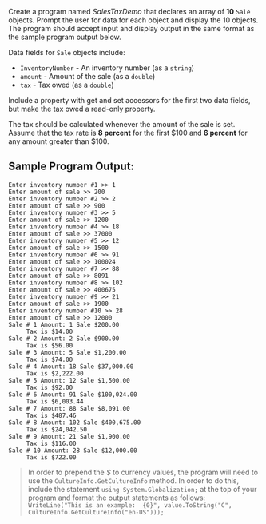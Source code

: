 Create a program named *SalesTaxDemo* that declares an array of **10** `Sale` objects. Prompt the user for data for each object and display the 10 objects.  The program should accept input and display output in the same format as the sample program output below.

Data fields for `Sale` objects include:
* `InventoryNumber` - An inventory number (as a `string`)
* `amount` - Amount of the sale (as a `double`)
* `tax` - Tax owed (as a `double`)

Include a property with get and set accessors for the first two data fields, but make the tax owed a read-only property. 

The tax should be calculated whenever the amount of the sale is set. Assume that the tax rate is **8 percent** for the first $100 and **6 percent** for any amount greater than $100.

## Sample Program Output:
```
Enter inventory number #1 >> 1
Enter amount of sale >> 200
Enter inventory number #2 >> 2
Enter amount of sale >> 900
Enter inventory number #3 >> 5
Enter amount of sale >> 1200
Enter inventory number #4 >> 18
Enter amount of sale >> 37000
Enter inventory number #5 >> 12
Enter amount of sale >> 1500
Enter inventory number #6 >> 91
Enter amount of sale >> 100024
Enter inventory number #7 >> 88
Enter amount of sale >> 8091
Enter inventory number #8 >> 102
Enter amount of sale >> 400675
Enter inventory number #9 >> 21
Enter amount of sale >> 1900
Enter inventory number #10 >> 28
Enter amount of sale >> 12000
Sale # 1 Amount: 1 Sale $200.00
     Tax is $14.00
Sale # 2 Amount: 2 Sale $900.00
     Tax is $56.00
Sale # 3 Amount: 5 Sale $1,200.00
     Tax is $74.00
Sale # 4 Amount: 18 Sale $37,000.00
     Tax is $2,222.00
Sale # 5 Amount: 12 Sale $1,500.00
     Tax is $92.00
Sale # 6 Amount: 91 Sale $100,024.00
     Tax is $6,003.44
Sale # 7 Amount: 88 Sale $8,091.00
     Tax is $487.46
Sale # 8 Amount: 102 Sale $400,675.00
     Tax is $24,042.50
Sale # 9 Amount: 21 Sale $1,900.00
     Tax is $116.00
Sale # 10 Amount: 28 Sale $12,000.00
     Tax is $722.00
```


> In order to prepend the *$* to currency values, the program will need to use the `CultureInfo.GetCultureInfo` method. In order to do this, include the statement `using System.Globalization;` at the top of your program and format the output statements as follows: `WriteLine("This is an example:  {0}", value.ToString("C", CultureInfo.GetCultureInfo("en-US")));`

